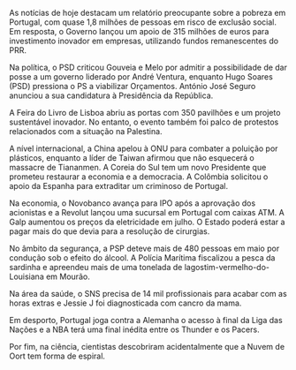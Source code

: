 As notícias de hoje destacam um relatório preocupante sobre a pobreza em Portugal, com quase 1,8 milhões de pessoas em risco de exclusão social. Em resposta, o Governo lançou um apoio de 315 milhões de euros para investimento inovador em empresas, utilizando fundos remanescentes do PRR.

Na política, o PSD criticou Gouveia e Melo por admitir a possibilidade de dar posse a um governo liderado por André Ventura, enquanto Hugo Soares (PSD) pressiona o PS a viabilizar Orçamentos. António José Seguro anunciou a sua candidatura à Presidência da República.

A Feira do Livro de Lisboa abriu as portas com 350 pavilhões e um projeto sustentável inovador. No entanto, o evento também foi palco de protestos relacionados com a situação na Palestina.

A nível internacional, a China apelou à ONU para combater a poluição por plásticos, enquanto a líder de Taiwan afirmou que não esquecerá o massacre de Tiananmen. A Coreia do Sul tem um novo Presidente que prometeu restaurar a economia e a democracia. A Colômbia solicitou o apoio da Espanha para extraditar um criminoso de Portugal.

Na economia, o Novobanco avança para IPO após a aprovação dos acionistas e a Revolut lançou uma sucursal em Portugal com caixas ATM. A Galp aumentou os preços da eletricidade em julho. O Estado poderá estar a pagar mais do que devia para a resolução de cirurgias.

No âmbito da segurança, a PSP deteve mais de 480 pessoas em maio por condução sob o efeito do álcool. A Polícia Marítima fiscalizou a pesca da sardinha e apreendeu mais de uma tonelada de lagostim-vermelho-do-Louisiana em Mourão.

Na área da saúde, o SNS precisa de 14 mil profissionais para acabar com as horas extras e Jessie J foi diagnosticada com cancro da mama.

Em desporto, Portugal joga contra a Alemanha o acesso à final da Liga das Nações e a NBA terá uma final inédita entre os Thunder e os Pacers.

Por fim, na ciência, cientistas descobriram acidentalmente que a Nuvem de Oort tem forma de espiral.
